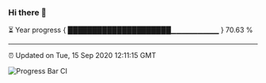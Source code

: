 ### Hi there 👋

⏳ Year progress { █████████████████████▁▁▁▁▁▁▁▁▁ } 70.63 %

---

⏰ Updated on Tue, 15 Sep 2020 12:11:15 GMT

![Progress Bar CI](https://github.com/liununu/liununu/workflows/Progress%20Bar%20CI/badge.svg)
